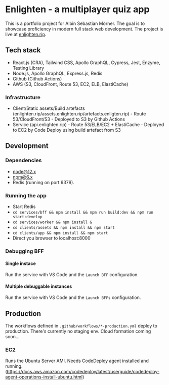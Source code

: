 # Enlighten - a multiplayer quiz app

This is a portfolio project for Albin Sebastian Mörner. The goal is to showcase proficiency in modern full stack web development. The project is live at [enlighten.rip](enlighten.rip).

## Tech stack

- React.js (CRA), Tailwind CSS, Apollo GraphQL, Cypress, Jest, Enzyme, Testing Library
- Node.js, Apollo GraphQL, Express.js, Redis
- Github (Github Actions)
- AWS (S3, CloudFront, Route 53, EC2, ELB, ElastiCache)

### Infrastructure
 - Client/Static assets/Build artefacts (enlighten.rip/assets.enlighten.rip/artefacts.enligten.rip) - Route 53/CloudFront/S3 - Deployed to S3 by Github Actions
 - Service (api.enlighten.rip) - Route 53/ELB/EC2 + ElastiCache - Deployed to EC2 by Code Deploy using build artefact from S3

## Development
### Dependencies
- node@12.x
- npm@6.x
- Redis (running on port 6379).

### Running the app
- Start Redis
- `cd services/bff && npm install && npm run build:dev && npm run start:develop`
- `cd services/worker && npm install &`
- `cd clients/assets && npm install && npm start`
- `cd clients/app && npm install && npm start`
- Direct you browser to localhost:8000

### Debugging BFF

#### Single instace
Run the service with VS Code and the `Launch BFF` configuration.

#### Multiple debuggable instances
Run the service with VS Code and the `Launch BFFs` configuration.

## Production
The workflows defined in `.github/workflows/*-production.yml` deploy to production. There's currently no staging env. Cloud formation coming soon...

### EC2
Runs the Ubuntu Server AMI. Needs CodeDeploy agent installed and running. (https://docs.aws.amazon.com/codedeploy/latest/userguide/codedeploy-agent-operations-install-ubuntu.html)
